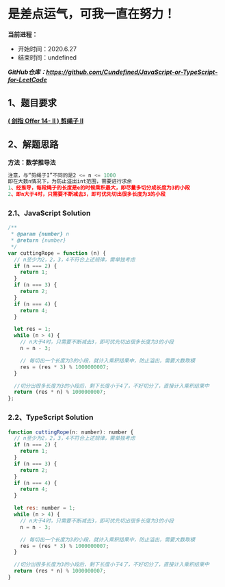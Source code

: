 ﻿# 是差点运气，可我一直在努力！
**当前进程：**

 - 开始时间：2020.6.27 
 - 结束时间：undefined

***GitHub仓库：https://github.com/Cundefined/JavaScript-or-TypeScript-for-LeetCode***



## 1、题目要求
[**( 剑指 Offer 14- II )  剪绳子 II**](https://leetcode-cn.com/problems/jian-sheng-zi-ii-lcof/)
      



## 2、解题思路
**方法：数学推导法**
```javascript
注意，与“剪绳子I”不同的是2 <= n <= 1000
即在大数n情况下，为防止溢出int范围，需要进行求余
1、经推导，每段绳子的长度是e的时候乘积最大，即尽量多切分成长度为3的小段
2、即n大于4时，只需要不断减去3，即可优先切出很多长度为3的小段
```


### 2.1、JavaScript Solution

```javascript
/**
 * @param {number} n
 * @return {number}
 */
var cuttingRope = function (n) {
  // n至少为2，2，3，4不符合上述规律，需单独考虑
  if (n === 2) {
    return 1;
  }
  if (n === 3) {
    return 2;
  }
  if (n === 4) {
    return 4;
  }

  let res = 1;
  while (n > 4) {
    // n大于4时，只需要不断减去3，即可优先切出很多长度为3的小段
    n = n - 3;

    // 每切出一个长度为3的小段，就计入乘积结果中，防止溢出，需要大数取模
    res = (res * 3) % 1000000007;
  }

  //切分出很多长度为3的小段后，剩下长度小于4了，不好切分了，直接计入乘积结果中
  return (res * n) % 1000000007;
};
```

### 2.2、TypeScript Solution

```javascript
function cuttingRope(n: number): number {
  // n至少为2，2，3，4不符合上述规律，需单独考虑
  if (n === 2) {
    return 1;
  }
  if (n === 3) {
    return 2;
  }
  if (n === 4) {
    return 4;
  }

  let res: number = 1;
  while (n > 4) {
    // n大于4时，只需要不断减去3，即可优先切出很多长度为3的小段
    n = n - 3;

    // 每切出一个长度为3的小段，就计入乘积结果中，防止溢出，需要大数取模
    res = (res * 3) % 1000000007;
  }

  //切分出很多长度为3的小段后，剩下长度小于4了，不好切分了，直接计入乘积结果中
  return (res * n) % 1000000007;
}
```


